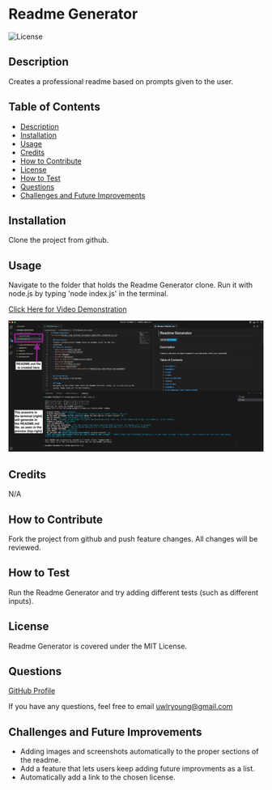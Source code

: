 # Readme Generator
![License](https://img.shields.io/badge/License-MIT_License-blue.svg)
  
## Description
Creates a professional readme based on prompts given to the user.

## Table of Contents 
- [Description](#description)
- [Installation](#installation)
- [Usage](#usage)
- [Credits](#credits)
- [How to Contribute](#how-to-contribute)
- [License](#license)
- [How to Test](#how-to-test)
- [Questions](#questions)
- [Challenges and Future Improvements](#challenges-and-future-improvements)

## Installation
Clone the project from github.

## Usage
Navigate to the folder that holds the Readme Generator clone. Run it with node.js by typing 'node index.js' in the terminal. 

[Click Here for Video Demonstration](https://drive.google.com/file/d/1UsCFb-Q4LRJFZhVpgHy33fMqM2NLug1c/view?usp=drive_link)

![Screenshot](/images/readme.png)

## Credits
N/A

## How to Contribute
Fork the project from github and push feature changes. All changes will be reviewed. 

## How to Test
Run the Readme Generator and try adding different tests (such as different inputs).

## License 
Readme Generator is covered under the MIT License.

## Questions
[GitHub Profile](https://github.com/uwlryoung)

If you have any questions, feel free to email uwlryoung@gmail.com

## Challenges and Future Improvements 
- Adding images and screenshots automatically to the proper sections of the readme. 
- Add a feature that lets users keep adding future improvments as a list.
- Automatically add a link to the chosen license. 
